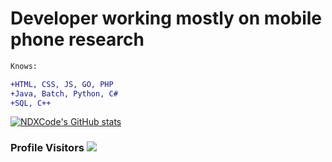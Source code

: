 # Developer working mostly on mobile phone research
```diff
Knows:
```
```diff
+HTML, CSS, JS, GO, PHP
+Java, Batch, Python, C#
+SQL, C++
```

[![NDXCode's GitHub stats](https://github-readme-stats.vercel.app/api?username=ndxcode)](https://github.com/ndxcode)


### Profile Visitors ![](https://api.visitorbadge.io/api/visitors?path=https%3A%2F%2Fgithub.com%2Fndxcode&labelColor=%23333333&countColor=%232ccce4&style=plastic)


